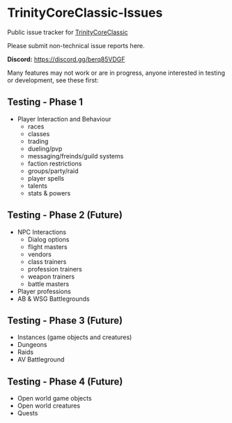 # TrinityCoreClassic-Issues
Public issue tracker for [TrinityCoreClassic](https://github.com/Frostshake/TrinityCoreClassic)

Please submit non-technical issue reports here.

**Discord:**
https://discord.gg/berq85VDGF

Many features may not work or are in progress, anyone interested in testing or development, see these first:

## Testing - Phase 1
- Player Interaction and Behaviour
  - races
  - classes
  - trading
  - dueling/pvp
  - messaging/freinds/guild systems
  - faction restrictions
  - groups/party/raid
  - player spells
  - talents
  - stats & powers 

## Testing - Phase 2 (Future)
- NPC Interactions
  - Dialog options
  - flight masters
  - vendors
  - class trainers
  - profession trainers
  - weapon trainers
  - battle masters
- Player professions
- AB & WSG Battlegrounds

## Testing - Phase 3 (Future)
- Instances (game objects and creatures)
 - Dungeons
 - Raids
 - AV Battleground

## Testing - Phase 4 (Future)
- Open world game objects
- Open world creatures
- Quests
